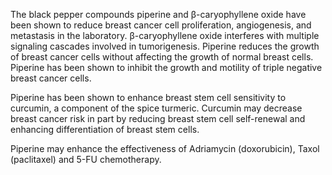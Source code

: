 

The black pepper compounds piperine and β-caryophyllene oxide have been shown to reduce breast cancer cell proliferation, angiogenesis, and metastasis in the laboratory. β-caryophyllene oxide interferes with multiple signaling cascades involved in tumorigenesis. Piperine reduces the growth of breast cancer cells without affecting the growth of normal breast cells. Piperine has been shown to inhibit the growth and motility of triple negative breast cancer cells.

Piperine has been shown to enhance breast stem cell sensitivity to curcumin, a component of the spice turmeric. Curcumin may decrease breast cancer risk in part by reducing breast stem cell self-renewal and enhancing differentiation of breast stem cells.

Piperine may enhance the effectiveness of Adriamycin (doxorubicin), Taxol (paclitaxel) and 5-FU chemotherapy.

